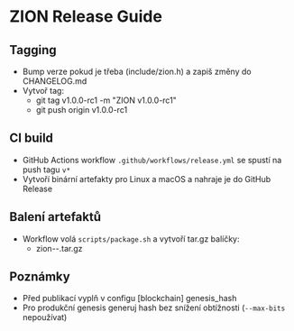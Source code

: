 # ZION Release Guide

## Tagging
- Bump verze pokud je třeba (include/zion.h) a zapiš změny do CHANGELOG.md
- Vytvoř tag:
  - git tag v1.0.0-rc1 -m "ZION v1.0.0-rc1"
  - git push origin v1.0.0-rc1

## CI build
- GitHub Actions workflow `.github/workflows/release.yml` se spustí na push tagu `v*`
- Vytvoří binární artefakty pro Linux a macOS a nahraje je do GitHub Release

## Balení artefaktů
- Workflow volá `scripts/package.sh` a vytvoří tar.gz balíčky:
  - zion-<platform>-<arch>.tar.gz

## Poznámky
- Před publikací vyplň v configu [blockchain] genesis_hash
- Pro produkční genesis generuj hash bez snížení obtížnosti (`--max-bits` nepoužívat)
